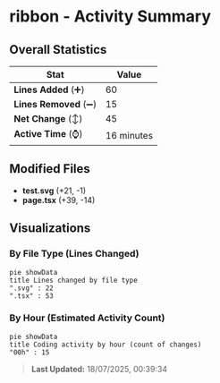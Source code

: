 # ribbon - Activity Summary 

## Overall Statistics

| Stat                   | Value                                                             |
| ---------------------- | ----------------------------------------------------------------- |
| **Lines Added** (➕)   | 60                                          |
| **Lines Removed** (➖) | 15                                        |
| **Net Change** (↕)    | 45                |
| **Active Time** (⌚)   | 16 minutes |


## Modified Files
- **test.svg** (+21, -1)
- **page.tsx** (+39, -14)

## Visualizations

### By File Type (Lines Changed)

```mermaid
pie showData
title Lines changed by file type
".svg" : 22
".tsx" : 53
```

### By Hour (Estimated Activity Count)

```mermaid
pie showData
title Coding activity by hour (count of changes)
"00h" : 15
```


> **Last Updated:** 18/07/2025, 00:39:34